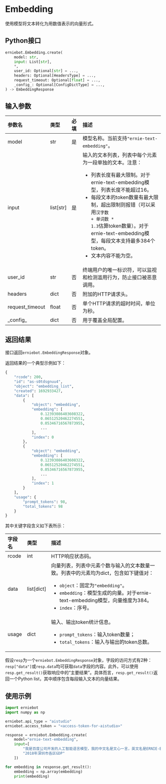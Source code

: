 # Embedding

使用模型将文本转化为用数值表示的向量形式。

## Python接口

```{.py .copy}
erniebot.Embedding.create(
    model: str,
    input: List[str],
    *,
    user_id: Optional[str] = ...,
    headers: Optional[HeadersType] = ...,
    request_timeout: Optional[float] = ...,
    _config_: Optional[ConfigDictType] = ...,
) -> EmbeddingResponse
```

## 输入参数

| 参数名 | 类型 | 必填 | 描述 |
| :--- | :--- | :--- | :--- |
| model | str | 是 | 模型名称。当前支持`"ernie-text-embedding"`。 |
| input | list[str] | 是 | 输入的文本列表，列表中每个元素为一段单独的文本。注意：<ul><li>列表长度有最大限制。对于ernie-text-embedding模型，列表长度不能超过16。</li><li>每段文本的token数量有最大限制，超出限制则报错（可以采用<code>汉字数 + 单词数 * 1.3</code>估算token数量）。对于ernie-text-embedding模型，每段文本支持最多384个token。</li><li>文本内容不能为空。</li></ul> |
| user_id | str | 否 | 终端用户的唯一标识符，可以监视和检测滥用行为，防止接口被恶意调用。 |
| headers | dict | 否 | 附加的HTTP请求头。 |
| request_timeout | float | 否 | 单个HTTP请求的超时时间，单位为秒。 |
| \_config\_ | dict | 否 | 用于覆盖全局配置。 |

## 返回结果

接口返回`erniebot.EmbeddingResponse`对象。

返回结果的一个典型示例如下：

```{.py .no-copy}
{
    "rcode": 200,
    "id": "as-s0tdsgnuu4",
    "object": "embedding_list",
    "created": 1692933427,
    "data": [
        {
            "object": "embedding",
            "embedding": [
                0.12393086403608322,
                0.06512520462274551,
                0.05346716567873955,
                ...
            ],
            "index": 0
        },
        {
            "object": "embedding",
            "embedding": [
                0.12393086403608322,
                0.06512520462274551,
                0.05346716567873955,
                ...
            ],
            "index": 1
        }
    ],
    "usage": {
        "prompt_tokens": 98,
        "total_tokens": 98
    }
}
```

其中关键字段含义如下表所示：

| 字段名 | 类型 | 描述 |
| :--- | :--- | :--- |
| rcode | int | HTTP响应状态码。 |
| data | list[dict] | 向量列表，列表中元素个数与输入的文本数量一致。列表中的元素均为dict，包含如下键值对：<ul><li><code>object</code>：固定为<code>"embedding"</code>。</li><li><code>embedding</code>：模型生成的向量。对于ernie-text-embedding模型，向量维度为384。</li><li><code>index</code>：序号。</li></ul> |
| usage | dict | 输入、输出token统计信息。<ul><li><code>prompt_tokens</code>：输入token数量；</li><li><code>total_tokens</code>：输入与输出的token总数。</li></ul> |

假设`resp`为一个`erniebot.EmbeddingResponse`对象，字段的访问方式有2种：`resp["data"]`或`resp.data`均可获取`data`字段的内容。此外，可以使用`resp.get_result()`获取响应中的“主要结果”。具体而言，`resp.get_result()`返回一个Python list，其中顺序包含每段输入文本的向量结果。

## 使用示例

```{.py .copy}
import erniebot
import numpy as np

erniebot.api_type = "aistudio"
erniebot.access_token = "<access-token-for-aistudio>"

response = erniebot.Embedding.create(
    model="ernie-text-embedding",
    input=[
        "我是百度公司开发的人工智能语言模型，我的中文名是文心一言，英文名是ERNIE-Bot，可以协助您完成范围广泛的任务并提供有关各种主题的信息，比如回答问题，提供定义和解释及建议。如果您有任何问题，请随时向我提问。",
        "2018年深圳市各区GDP"
    ])

for embedding in response.get_result():
    embedding = np.array(embedding)
    print(embedding)
```
